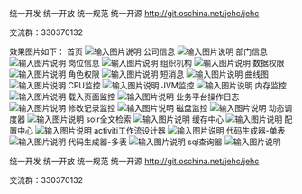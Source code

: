 
统一开发 统一开放 统一规范 统一开源
http://git.oschina.net/jehc/jehc

交流群：330370132

效果图片如下：
首页
![输入图片说明](https://git.oschina.net/uploads/images/2017/0626/174338_5ba828c1_1341290.png "在这里输入图片标题")
公司信息
![输入图片说明](https://git.oschina.net/uploads/images/2017/0626/174452_7e335b8d_1341290.png "在这里输入图片标题")
部门信息
![输入图片说明](https://git.oschina.net/uploads/images/2017/0626/174533_9d389d04_1341290.png "在这里输入图片标题")
岗位信息
![输入图片说明](https://git.oschina.net/uploads/images/2017/0626/174617_0c9279c1_1341290.png "在这里输入图片标题")
组织机构
![输入图片说明](https://git.oschina.net/uploads/images/2017/0626/174726_ea938b1e_1341290.png "在这里输入图片标题")
数据权限
![输入图片说明](https://git.oschina.net/uploads/images/2017/0626/174836_fd84c307_1341290.png "在这里输入图片标题")
角色权限
![输入图片说明](https://git.oschina.net/uploads/images/2017/0626/174924_a90ce96e_1341290.png "在这里输入图片标题")
短消息
![输入图片说明](https://git.oschina.net/uploads/images/2017/0626/175014_3e574ee7_1341290.png "在这里输入图片标题")
曲线图
![输入图片说明](https://git.oschina.net/uploads/images/2017/0626/175055_aae4a845_1341290.png "在这里输入图片标题")
CPU监控
![输入图片说明](https://git.oschina.net/uploads/images/2017/0626/175138_ab65b686_1341290.png "在这里输入图片标题")
JVM监控
![输入图片说明](https://git.oschina.net/uploads/images/2017/0626/175217_373c11c4_1341290.png "在这里输入图片标题")
内存监控
![输入图片说明](https://git.oschina.net/uploads/images/2017/0626/175259_564d3efb_1341290.png "在这里输入图片标题")
载入页面监控
![输入图片说明](https://git.oschina.net/uploads/images/2017/0626/175355_4dad22d4_1341290.png "在这里输入图片标题")
业务平台操作日志
![输入图片说明](https://git.oschina.net/uploads/images/2017/0626/175445_c2d2d192_1341290.png "在这里输入图片标题")
修改记录监控
![输入图片说明](https://git.oschina.net/uploads/images/2017/0626/175547_d7eeae9c_1341290.png "在这里输入图片标题")
磁盘监控
![输入图片说明](https://git.oschina.net/uploads/images/2017/0626/175711_b7610aae_1341290.png "在这里输入图片标题")
动态调度器
![输入图片说明](https://git.oschina.net/uploads/images/2017/0626/175802_a4ab56f7_1341290.png "在这里输入图片标题")
solr全文检索
![输入图片说明](https://git.oschina.net/uploads/images/2017/0626/175846_1fa6e2c7_1341290.png "在这里输入图片标题")
缓存中心
![输入图片说明](https://git.oschina.net/uploads/images/2017/0626/175932_6cd4dc55_1341290.png "在这里输入图片标题")
配置中心
![输入图片说明](https://git.oschina.net/uploads/images/2017/0626/180019_298e6657_1341290.png "在这里输入图片标题")
activiti工作流设计器
![输入图片说明](https://git.oschina.net/uploads/images/2017/0626/180116_6f47fbdb_1341290.png "在这里输入图片标题")
代码生成器-单表
![输入图片说明](https://git.oschina.net/uploads/images/2017/0626/180238_d8ac2ebf_1341290.png "在这里输入图片标题")
代码生成器-多表
![输入图片说明](https://git.oschina.net/uploads/images/2017/0626/180325_6c611d9d_1341290.png "在这里输入图片标题")
sql查询器
![输入图片说明](https://git.oschina.net/uploads/images/2017/0626/180431_10421d19_1341290.png "在这里输入图片标题")

统一开发 统一开放 统一规范 统一开源
http://git.oschina.net/jehc/jehc

交流群：330370132
